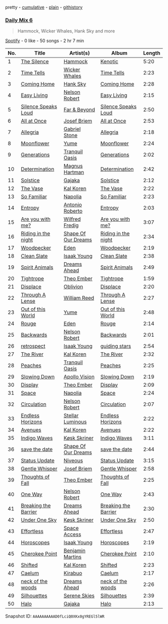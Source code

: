 pretty - [cumulative](/playlists/cumulative/37i9dQZF1E37DfB9BO9G7y.md) - [plain](/playlists/plain/37i9dQZF1E37DfB9BO9G7y) - [githistory](https://github.githistory.xyz/mdn522/spotify-playlist-archive/blob/main/playlists/plain/37i9dQZF1E37DfB9BO9G7y)

### [Daily Mix 6](https://open.spotify.com/playlist/37i9dQZF1E37DfB9BO9G7y)

> Hammock, Wicker Whales, Hank Sky and more

[Spotify](https://open.spotify.com/user/spotify) - 0 like - 50 songs - 2 hr 7 min

| No. | Title | Artist(s) | Album | Length |
|---|---|---|---|---|
| 1 | [The Silence](https://open.spotify.com/track/7JA9PvWd4SeWtmY7NIdjEP) | [Hammock](https://open.spotify.com/artist/0VOR7Ie9xUSb45fzIIVJQ1) | [Kenotic](https://open.spotify.com/album/4muC3Gg4Us6ZIJ3wFDSQmS) | 5:20 |
| 2 | [Time Tells](https://open.spotify.com/track/4O8H5yXqLLXR4AqBK7f4cR) | [Wicker Whales](https://open.spotify.com/artist/5uRVmIgosxKIgvH3YUMoou) | [Time Tells](https://open.spotify.com/album/7L6mshgR4QDNYHW29T7NSE) | 2:23 |
| 3 | [Coming Home](https://open.spotify.com/track/3UlntDXrcpR1Gy5d31OQTX) | [Hank Sky](https://open.spotify.com/artist/2OY5PzPmKNjNFgy4QwOPdI) | [Coming Home](https://open.spotify.com/album/56kgCelm19rPXYFDRwh5gx) | 2:28 |
| 4 | [Easy Living](https://open.spotify.com/track/56ziZBtbpDajlj96pxEWsF) | [Nelson Robert](https://open.spotify.com/artist/1nITSgFXHcsi7Im2tAANUp) | [Easy Living](https://open.spotify.com/album/0vlaaxzxRCr9dWLAnRNv9J) | 2:15 |
| 5 | [Silence Speaks Loud](https://open.spotify.com/track/2JOvQXgN7AHMdbEqtCJvdw) | [Far & Beyond](https://open.spotify.com/artist/3ZfzatnOpZk7jV2TeN76if) | [Silence Speaks Loud](https://open.spotify.com/album/54cc5Yh5fNpFbQsLDQOzoy) | 2:50 |
| 6 | [All at Once](https://open.spotify.com/track/2zMC6uUmuF3XCWkO6cDSF2) | [Josef Briem](https://open.spotify.com/artist/4WPCpYGEKs5yshn2wETIDB) | [All at Once](https://open.spotify.com/album/19NsKwr1MJ01pITOxAFX0x) | 2:53 |
| 7 | [Allegria](https://open.spotify.com/track/7KtjtJqxdejIq2k1bSW4h1) | [Gabriel Stone](https://open.spotify.com/artist/2n5cofsnSYMHUF8C9TmIA1) | [Allegria](https://open.spotify.com/album/5VBxggRl9srHJJamuknQCp) | 2:18 |
| 8 | [Moonflower](https://open.spotify.com/track/68uoaBjCO9hUuKtUTwyJ2w) | [Yume](https://open.spotify.com/artist/4BgMskNNvTm3R0amoQs2eD) | [Moonflower](https://open.spotify.com/album/18qWsj6gnAWcpWMrnry2dL) | 2:24 |
| 9 | [Generations](https://open.spotify.com/track/2Q1DBeLBiPfTOEpDmKhkjP) | [Tranquil Oasis](https://open.spotify.com/artist/31pLNmCY9ScYFahS0Qa448) | [Generations](https://open.spotify.com/album/2fEom3b2ckYWqdnNfhJnIe) | 2:02 |
| 10 | [Determination](https://open.spotify.com/track/0w6yRMdjXPiRYFzbkKi27h) | [Magnus Hartman](https://open.spotify.com/artist/0mAdUTIB13jBSnfdYp7xKl) | [Determination](https://open.spotify.com/album/55E8hkQ079zjb5ET1ZO7ba) | 2:42 |
| 11 | [Solstice](https://open.spotify.com/track/3dYUdVbKDs8n4DRNUUSBFD) | [Gajaka](https://open.spotify.com/artist/1pTns3zLC3U3F8LjY4y5rO) | [Solstice](https://open.spotify.com/album/4UJ9vBkQ3zcKBkh4n2SB6V) | 2:12 |
| 12 | [The Vase](https://open.spotify.com/track/6QKQxPbhKOF9z3AiQKyyE5) | [Kal Koren](https://open.spotify.com/artist/48ZAcUtJjaZZ0OZstH5X4v) | [The Vase](https://open.spotify.com/album/07k5ouNCNLE4lLn7UYrmhQ) | 2:22 |
| 13 | [So Familiar](https://open.spotify.com/track/6nUCRiGNLGTtpmGSjspeNE) | [Napolia](https://open.spotify.com/artist/7yyohycQq12ZbZJZOISJ83) | [So Familiar](https://open.spotify.com/album/3KwrHldSiUOenMESBpQJ9h) | 2:23 |
| 14 | [Entropy](https://open.spotify.com/track/7IQiA0AS6H75uULh09EoHp) | [Antonio Roberto](https://open.spotify.com/artist/1MPnkkIDlbT3ZoryQbOiyc) | [Entropy](https://open.spotify.com/album/0TUnPJbHP1krkbxOoTzFr9) | 2:03 |
| 15 | [Are you with me?](https://open.spotify.com/track/5rZoBy2xOAPNaxG2JG1gKQ) | [Wilfred Fredig](https://open.spotify.com/artist/4hTrnME7WOKqbnIfRiu01m) | [Are you with me?](https://open.spotify.com/album/63qQjvf94ptax4LtfvctT9) | 3:07 |
| 16 | [Riding in the night](https://open.spotify.com/track/4B85WXIqKdsvUgzW8VbuVb) | [Shape Of Our Dreams](https://open.spotify.com/artist/17QBpw01txiuRtneh0l1tc) | [Riding in the night](https://open.spotify.com/album/5f2zmKpWgzWd1RMfx1fzA9) | 2:34 |
| 17 | [Woodpecker](https://open.spotify.com/track/0zMRLgAv7POwRpgtAZbtvj) | [Eden](https://open.spotify.com/artist/2ZgkqMJtaEzlPnzjbCDCmD) | [Woodpecker](https://open.spotify.com/album/4G4Ls4pN6Nj5ouFwtSB8UD) | 2:19 |
| 18 | [Clean Slate](https://open.spotify.com/track/7CqVGMtoQBCWqrLiad6tqJ) | [Isaak Young](https://open.spotify.com/artist/7qmOAgRUFZhLfwtyCGPKdo) | [Clean Slate](https://open.spotify.com/album/7kSDFu4VWH9euEwHBmgV5P) | 2:38 |
| 19 | [Spirit Animals](https://open.spotify.com/track/0EkTaSImnF8DPAfUa4uMeC) | [Dreams Ahead](https://open.spotify.com/artist/6JHr6WrfMhJNTpJ1smiQXy) | [Spirit Animals](https://open.spotify.com/album/3X5sRcsqfmHBNmJuM2lb6n) | 2:49 |
| 20 | [Tightrope](https://open.spotify.com/track/6wOmEiwPJaGIV91DHlfCmf) | [Theo Ember](https://open.spotify.com/artist/5D2aedk5p3rkUVfU4c72uR) | [Tightrope](https://open.spotify.com/album/52MysioH66TVp8O93ppRgW) | 1:59 |
| 21 | [Displace](https://open.spotify.com/track/4PSh6Xs1SIXT6JEAz8QGYk) | [Oblivion](https://open.spotify.com/artist/5bay23a7lnykOEQWt7FVnQ) | [Displace](https://open.spotify.com/album/0T0ham97bER92N0nshZX97) | 2:20 |
| 22 | [Through A Lense](https://open.spotify.com/track/3QZxMvy2I9piClpA7FDaGI) | [William Reed](https://open.spotify.com/artist/62TYFSmuHJr3QblYwgJq76) | [Through A Lense](https://open.spotify.com/album/17Yd3d6PMoIDboIEWW0UjF) | 2:27 |
| 23 | [Out of this World](https://open.spotify.com/track/4PmX7b7S3EiMVpXKyxyAvs) | [Yume](https://open.spotify.com/artist/4BgMskNNvTm3R0amoQs2eD) | [Out of this World](https://open.spotify.com/album/46IN6kCCMP1ix8gIdmOSQF) | 2:48 |
| 24 | [Rouge](https://open.spotify.com/track/2GDkzLMtW2eAtuB8a2DK96) | [Eden](https://open.spotify.com/artist/2ZgkqMJtaEzlPnzjbCDCmD) | [Rouge](https://open.spotify.com/album/0T9TKsZ56Sk7XvBknqltc3) | 2:14 |
| 25 | [Backwards](https://open.spotify.com/track/56K3O5ll53zW9G3xQfiPUK) | [Nelson Robert](https://open.spotify.com/artist/1nITSgFXHcsi7Im2tAANUp) | [Backwards](https://open.spotify.com/album/45JThTsoSUWB3jXMC2u6Me) | 2:01 |
| 26 | [retrospect](https://open.spotify.com/track/1vlaBhPNXdqdhdjkwV8VCv) | [Isaak Young](https://open.spotify.com/artist/7qmOAgRUFZhLfwtyCGPKdo) | [guiding stars](https://open.spotify.com/album/5IJHIq51IkDXlWblxCaLz0) | 2:54 |
| 27 | [The River](https://open.spotify.com/track/2GSifb3ONhopI2dW4JmT34) | [Kal Koren](https://open.spotify.com/artist/48ZAcUtJjaZZ0OZstH5X4v) | [The River](https://open.spotify.com/album/4JMxYZaVQQ6UWeG4nOoUtj) | 2:32 |
| 28 | [Peaches](https://open.spotify.com/track/7Bg3BIA1sceSbODgAJHvIP) | [Tranquil Oasis](https://open.spotify.com/artist/31pLNmCY9ScYFahS0Qa448) | [Peaches](https://open.spotify.com/album/7iKaBeiAqE5MjacyqXQ91G) | 2:25 |
| 29 | [Slowing Down](https://open.spotify.com/track/0CJvvnyhBwOoGAuIsKh4vb) | [Apollo Vision](https://open.spotify.com/artist/0S54IVxCmJNc6FN8wLIC5v) | [Slowing Down](https://open.spotify.com/album/4Q2J9RDk2oesbqBQWDuVsA) | 2:19 |
| 30 | [Display](https://open.spotify.com/track/2zQQDwkqV1PdM7nBtMMpC7) | [Theo Ember](https://open.spotify.com/artist/5D2aedk5p3rkUVfU4c72uR) | [Display](https://open.spotify.com/album/3vhOnEjTegpjgr3Yx3N8tS) | 2:09 |
| 31 | [Space](https://open.spotify.com/track/6FO2eKav936kDrllX9P10w) | [Napolia](https://open.spotify.com/artist/7yyohycQq12ZbZJZOISJ83) | [Space](https://open.spotify.com/album/1Ti555IQJA47snccRCiAhI) | 2:24 |
| 32 | [Circulation](https://open.spotify.com/track/50Ziucmsey63pWlQq7JpM7) | [Nelson Robert](https://open.spotify.com/artist/1nITSgFXHcsi7Im2tAANUp) | [Circulation](https://open.spotify.com/album/20RBGtqcFGb2dCjiQQJU62) | 2:07 |
| 33 | [Endless Horizons](https://open.spotify.com/track/4aX9oNml3NCLc7BymvyKwi) | [Stellar Luminous](https://open.spotify.com/artist/1dgWSlkCY69O3oTa1u6vKN) | [Endless Horizons](https://open.spotify.com/album/616Kuhwk6PUqLzZwInp9yW) | 2:22 |
| 34 | [Avenues](https://open.spotify.com/track/1qj3IeHlMTcfeskecNwYBC) | [Kal Koren](https://open.spotify.com/artist/48ZAcUtJjaZZ0OZstH5X4v) | [Avenues](https://open.spotify.com/album/3a1bEBIopXiTDWHbn9oiin) | 2:22 |
| 35 | [Indigo Waves](https://open.spotify.com/track/1zD4Rvpzn5v7oLxqlbyfhd) | [Køsk Skriner](https://open.spotify.com/artist/373GwyozV3SJ9WC59MtwZu) | [Indigo Waves](https://open.spotify.com/album/0zw5agu3WoaZKT9mUwSi56) | 3:11 |
| 36 | [save the date](https://open.spotify.com/track/0MeFxDLrLaw3n0sSjIXYvn) | [Shape Of Our Dreams](https://open.spotify.com/artist/17QBpw01txiuRtneh0l1tc) | [save the date](https://open.spotify.com/album/2obIyNPkzIdyVTTnndchxT) | 2:44 |
| 37 | [Status Update](https://open.spotify.com/track/5n3dl9d3unwH31VgeyJpX0) | [Niveous](https://open.spotify.com/artist/3KIXk1rxDXMHyRgUvKplyx) | [Status Update](https://open.spotify.com/album/0DlPetBxkMsyqPTcaoQAHT) | 3:15 |
| 38 | [Gentle Whisper](https://open.spotify.com/track/0SdF87pVzhydKwygD13H6B) | [Josef Briem](https://open.spotify.com/artist/4WPCpYGEKs5yshn2wETIDB) | [Gentle Whisper](https://open.spotify.com/album/3bXYLFr7nzmlliZo0yJ0S2) | 2:58 |
| 39 | [Thoughts of Fall](https://open.spotify.com/track/14xTHv8Vgp5f0k4jgJYLlQ) | [Theo Ember](https://open.spotify.com/artist/5D2aedk5p3rkUVfU4c72uR) | [Thoughts of Fall](https://open.spotify.com/album/5K5BKf3QtTTVwuCkkgaWAS) | 2:25 |
| 40 | [One Way](https://open.spotify.com/track/7D8WGzkhfhFq1k0TFfXGCS) | [Nelson Robert](https://open.spotify.com/artist/1nITSgFXHcsi7Im2tAANUp) | [One Way](https://open.spotify.com/album/4th0vidpmHamD8YJC00OS5) | 2:43 |
| 41 | [Breaking the Barrier](https://open.spotify.com/track/4HXS5JIpFZmXj4yFMOv4gU) | [Dreams Ahead](https://open.spotify.com/artist/6JHr6WrfMhJNTpJ1smiQXy) | [Breaking the Barrier](https://open.spotify.com/album/6nbAkergcoZRG2mmkX7qPA) | 2:30 |
| 42 | [Under One Sky](https://open.spotify.com/track/6XXkX7ohWk05601MK9xhB0) | [Køsk Skriner](https://open.spotify.com/artist/373GwyozV3SJ9WC59MtwZu) | [Under One Sky](https://open.spotify.com/album/20Qsb7HD2npEI3wfnvfhOV) | 2:50 |
| 43 | [Effortless](https://open.spotify.com/track/3XW2ewe1iNoBlHTYPUi39V) | [Space Access](https://open.spotify.com/artist/1s2VXzYMLAHNVLNohNAmQy) | [Effortless](https://open.spotify.com/album/1qsL6G5Ydy3yzQaXXKjgzx) | 2:47 |
| 44 | [Horoscopes](https://open.spotify.com/track/6sV8mjqZTDnZA5qMz5RtwF) | [Isaak Young](https://open.spotify.com/artist/7qmOAgRUFZhLfwtyCGPKdo) | [Horoscopes](https://open.spotify.com/album/41DTljdwSdDg2MULyYeQKl) | 2:19 |
| 45 | [Cherokee Point](https://open.spotify.com/track/4Lf8xGr7jJh4LL4nPxU3ZO) | [Benjamin Martins](https://open.spotify.com/artist/5oqbogYQRxno77NT1FFrt5) | [Cherokee Point](https://open.spotify.com/album/1G4n8tLjpGW45AzOzXNTf3) | 2:10 |
| 46 | [Shifted](https://open.spotify.com/track/4KFmw3X64zQA7czCxoRxyP) | [Kal Koren](https://open.spotify.com/artist/48ZAcUtJjaZZ0OZstH5X4v) | [Shifted](https://open.spotify.com/album/1GTp2piaMxzEu2Pr36zYMh) | 2:23 |
| 47 | [Caelum](https://open.spotify.com/track/2LpBVKEbFP9RLFQhPRP7WB) | [Kirabuo](https://open.spotify.com/artist/56ncV7I51jTZIqwrCWsOu0) | [Caelum](https://open.spotify.com/album/4vweMdGkPlsXIlb4NR6MxK) | 2:17 |
| 48 | [neck of the woods](https://open.spotify.com/track/5SSvRUwuAGPz7vDEIcq4LA) | [Dreams Ahead](https://open.spotify.com/artist/6JHr6WrfMhJNTpJ1smiQXy) | [neck of the woods](https://open.spotify.com/album/6bb1mYSKI8PPihbDKOR6yu) | 2:26 |
| 49 | [Silhouettes](https://open.spotify.com/track/5yHYbTZQ91fAFqgCkXWcNB) | [Serene Skies](https://open.spotify.com/artist/3S0qJncVtbLRcrgcVflyY9) | [Silhouettes](https://open.spotify.com/album/5lU1KRe0gLFlY3X600b98E) | 2:39 |
| 50 | [Halo](https://open.spotify.com/track/1W2safDH6nXkN8AbcxCkzg) | [Gajaka](https://open.spotify.com/artist/1pTns3zLC3U3F8LjY4y5rO) | [Halo](https://open.spotify.com/album/7CyRUeWFLFpDhb5aOuEBJa) | 2:13 |

Snapshot ID: `AAAAAAAAAAD0fLciQ0XKx0gYREGl5lWR`
